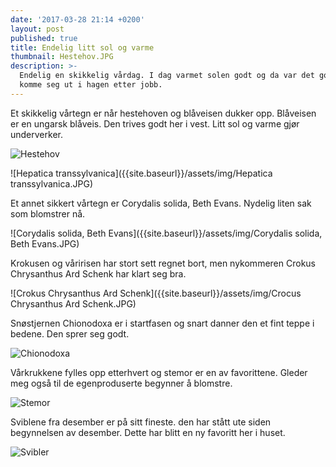 ```yaml
---
date: '2017-03-28 21:14 +0200'
layout: post
published: true
title: Endelig litt sol og varme
thumbnail: Hestehov.JPG
description: >-
  Endelig en skikkelig vårdag. I dag varmet solen godt og da var det godt å
  komme seg ut i hagen etter jobb.
---
```


Et skikkelig vårtegn er når hestehoven og blåveisen dukker opp. Blåveisen er en ungarsk blåveis. Den trives godt her i vest. Litt sol og varme gjør underverker. 

![Hestehov]({{site.baseurl}}/assets/img/Hestehov.JPG)

![Hepatica transsylvanica]({{site.baseurl}}/assets/img/Hepatica transsylvanica.JPG)

<!--more-->

Et annet sikkert vårtegn er Corydalis solida, Beth Evans. Nydelig liten sak som blomstrer nå. 

![Corydalis solida, Beth Evans]({{site.baseurl}}/assets/img/Corydalis solida, Beth Evans.JPG)

Krokusen og våririsen har stort sett regnet bort, men nykommeren Crokus Chrysanthus Ard Schenk har klart seg bra.  

![Crokus Chrysanthus Ard Schenk]({{site.baseurl}}/assets/img/Crocus Chrysanthus Ard Schenk.JPG)

Snøstjernen Chionodoxa er i startfasen og snart danner den et fint teppe i bedene. Den sprer seg godt.

![Chionodoxa]({{site.baseurl}}/assets/img/Chionodoxa.JPG)

Vårkrukkene fylles opp etterhvert og stemor er en av favorittene. Gleder meg også til de egenproduserte begynner å blomstre. 

![Stemor]({{site.baseurl}}/assets/img/Stemor.JPG)

Sviblene fra desember er på sitt fineste. den har stått ute siden begynnelsen av desember. Dette har blitt en ny favoritt her i huset. 

![Svibler]({{site.baseurl}}/assets/img/Svibler.JPG)
